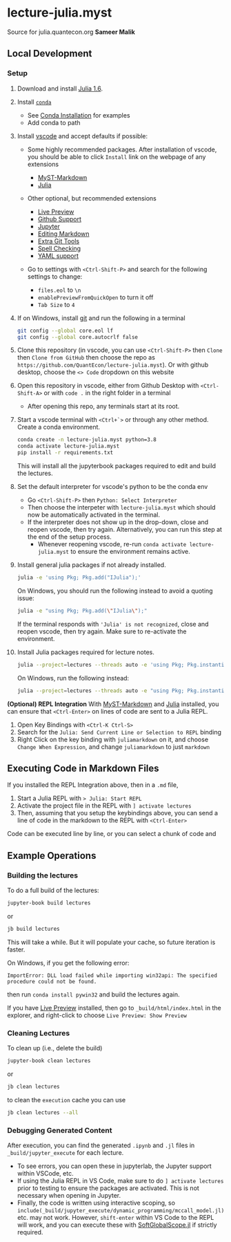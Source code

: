 # lecture-julia.myst

Source for julia.quantecon.org
**Sameer Malik**

## Local Development 

### Setup

1. Download and install [Julia 1.6](https://julialang.org/downloads).

2. Install [`conda`](https://www.anaconda.com/products/individual)
    - See [Conda Installation](https://datascience.quantecon.org/introduction/local_install.html#installation) for examples
    - Add conda to path  

3. Install [vscode](https://code.visualstudio.com/) and accept defaults if possible:
   - Some highly recommended packages.  After installation of vscode, you should be able to click `Install` link on the webpage of any extensions
      - [MyST-Markdown](https://github.com/executablebooks/myst-vs-code)
      - [Julia](https://marketplace.visualstudio.com/items?itemName=julialang.language-julia)
   - Other optional, but recommended extensions
      - [Live Preview](https://marketplace.visualstudio.com/items?itemName=ms-vscode.live-server)
      - [Github Support](https://marketplace.visualstudio.com/items?itemName=GitHub.vscode-pull-request-github)
      - [Jupyter](https://marketplace.visualstudio.com/items?itemName=ms-toolsai.jupyter)
      - [Editing Markdown](https://marketplace.visualstudio.com/items?itemName=yzhang.markdown-all-in-one)
      - [Extra Git Tools](https://marketplace.visualstudio.com/items?itemName=eamodio.gitlens)
      - [Spell Checking](https://marketplace.visualstudio.com/items?itemName=streetsidesoftware.code-spell-checker)
      - [YAML support](https://marketplace.visualstudio.com/items?itemName=redhat.vscode-yaml)

   - Go to settings with `<Ctrl-Shift-P>` and search for the following settings to change:
      - `files.eol` to `\n`
      - `enablePreviewFromQuickOpen` to turn it off
      - `Tab Size` to `4`

4. If on Windows, install [git](https://git-scm.com/downloads) and run the following in a terminal

    ```bash
    git config --global core.eol lf
    git config --global core.autocrlf false
    ```

5. Clone this repository (in vscode, you can use `<Ctrl-Shift-P>` then `Clone` then `Clone from GitHub` then choose the repo as `https://github.com/QuantEcon/lecture-julia.myst`).  Or with github desktop, choose the `<> Code` dropdown on this website

6. Open this repository in vscode, either from Github Desktop  with `<Ctrl-Shift-A>` or with `code .` in the right folder in a terminal
    - After opening this repo, any terminals start at its root.

7. Start a vscode terminal with ``<Ctrl+`>`` or through any other method.  Create a conda environment.

    ```bash
    conda create -n lecture-julia.myst python=3.8
    conda activate lecture-julia.myst
    pip install -r requirements.txt
    ```

    This will install all the jupyterbook packages required to edit and build the lectures.

8.  Set the default interpreter for vscode's python to be the conda env
    - Go `<Ctrl-Shift-P>` then `Python: Select Interpreter`
    - Then choose the interpeter with `lecture-julia.myst` which should now be automatically activated in the terminal.
    - If the interpreter does not show up in the drop-down, close and reopen vscode, then try again. Alternatively, you can run this step at the end of the setup process.
        - Whenever reopening vscode,  re-run `conda activate lecture-julia.myst` to ensure the environment remains active.

9.  Install general julia packages if not already installed.

    ```bash
    julia -e 'using Pkg; Pkg.add("IJulia");'
    ```
    
    On Windows, you should run the following instead to avoid a quoting issue:
    
    ```bash
    julia -e "using Pkg; Pkg.add(\"IJulia\");"
    ```
    
    If the terminal responds with `'Julia' is not recognized`, close and reopen vscode, then try again. Make sure to re-activate the environment.

10.  Install Julia packages required for lecture notes.

     ```bash
     julia --project=lectures --threads auto -e 'using Pkg; Pkg.instantiate();'
     ```
     
     On Windows, run the following instead:
     
     ```bash
     julia --project=lectures --threads auto -e "using Pkg; Pkg.instantiate();"
     ```

**(Optional) REPL Integration**
With [MyST-Markdown](https://github.com/executablebooks/myst-vs-code) and [Julia](https://marketplace.visualstudio.com/items?itemName=julialang.language-julia) installed, you can ensure that `<Ctrl-Enter>` on lines of code are sent to a Julia REPL.
1.  Open Key Bindings with `<Ctrl-K Ctrl-S>`
2.  Search for the `Julia: Send Current Line or Selection to REPL` binding
3.  Right Click on the key binding with `juliamarkdown` on it, and choose `Change When Expression`, and change `juliamarkdown` to just `markdown`

## Executing Code in Markdown Files
If you installed the REPL Integration above, then in a `.md` file,

1. Start a Julia REPL with `> Julia: Start REPL`
2. Activate the project file in the REPL with `] activate lectures`
3. Then, assuming that you setup the keybindings above, you can send a line of code in the markdown to the REPL with `<Ctrl-Enter>`

Code can be executed line by line, or you can select a chunk of code and 
## Example Operations
### Building the lectures
To do a full build of the lectures:

```bash
jupyter-book build lectures
```

or

```bash
jb build lectures
```

This will take a while. But it will populate your cache, so future iteration is faster. 

On Windows, if you get the following error:

```
ImportError: DLL load failed while importing win32api: The specified procedure could not be found.
```

then run `conda install pywin32` and build the lectures again.

If you have [Live Preview](https://marketplace.visualstudio.com/items?itemName=ms-vscode.live-server) installed, then go to `_build/html/index.html` in the explorer, and right-click to choose `Live Preview: Show Preview`

### Cleaning Lectures
To clean up (i.e., delete the build)

```bash
jupyter-book clean lectures
```

or 

```bash
jb clean lectures
```

to clean the `execution` cache you can use

```bash
jb clean lectures --all
```
### Debugging Generated Content

After execution, you can find the generated `.ipynb` and `.jl` files in `_build/jupyter_execute` for each lecture.
- To see errors, you can open these in jupyterlab, the Jupyter support within VSCode, etc.
- If using the Julia REPL in VS Code, make sure to do `] activate lectures` prior to testing to ensure the packages are activated.  This is not necessary when opening in Jupyter.
- Finally, the code is written using interactive scoping, so `include(_build/jupyter_execute/dynamic_programming/mccall_model.jl)` etc. may not work.  However, `shift-enter` within VS Code to the REPL will work, and you can execute these with [SoftGlobalScope.jl](https://github.com/stevengj/SoftGlobalScope.jl) if strictly required.
